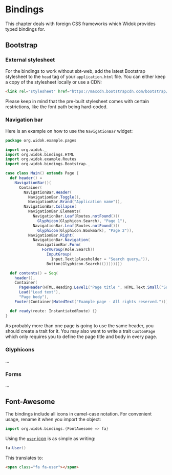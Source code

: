 # Bindings
This chapter deals with foreign CSS frameworks which Widok provides typed bindings for.

## Bootstrap
### External stylesheet
For the bindings to work without sbt-web, add the latest Bootstrap stylesheet to the ``head`` tag of your ``application.html`` file. You can either keep a copy of the stylesheet locally or use a CDN:

```html
<link rel="stylesheet" href="https://maxcdn.bootstrapcdn.com/bootstrap/3.3.2/css/bootstrap.min.css">
```

Please keep in mind that the pre-built stylesheet comes with certain restrictions, like the font path being hard-coded.

### Navigation bar
Here is an example on how to use the ``NavigationBar`` widget:

```scala
package org.widok.example.pages

import org.widok._
import org.widok.bindings.HTML
import org.widok.example.Routes
import org.widok.bindings.Bootstrap._

case class Main() extends Page {
  def header() =
    NavigationBar()(
      Container(
        NavigationBar.Header(
          NavigationBar.Toggle(),
          NavigationBar.Brand("Application name")),
        NavigationBar.Collapse(
          NavigationBar.Elements(
            NavigationBar.Leaf(Routes.notFound())(
              Glyphicon(Glyphicon.Search), "Page 1"),
            NavigationBar.Leaf(Routes.notFound())(
              Glyphicon(Glyphicon.Bookmark), "Page 2")),
          NavigationBar.Right(
            NavigationBar.Navigation(
              NavigationBar.Form(
                FormGroup(Role.Search)(
                  InputGroup(
                    Input.Text(placeholder = "Search query…")),
                  Button(Glyphicon.Search)())))))))

  def contents() = Seq(
    header(),
    Container(
      PageHeader(HTML.Heading.Level1("Page title ", HTML.Text.Small("Subtitle"))),
      Lead("Lead text"),
      "Page body"),
    Footer(Container(MutedText("Example page - All rights reserved."))))

  def ready(route: InstantiatedRoute) {}
}
```

As probably more than one page is going to use the same header, you should create a trait for it. You may also want to write a trait ``CustomPage`` which only requires you to define the page title and body in every page.

### Glyphicons
...

### Forms
...

## Font-Awesome
The bindings include all icons in camel-case notation. For convenient usage, rename it when you import the object:

```scala
import org.widok.bindings.{FontAwesome => fa}
```

Using the [``user`` icon](http://fortawesome.github.io/Font-Awesome/icon/user/) is as simple as writing:

```scala
fa.User()
```

This translates to:

```html
<span class="fa fa-user"></span>
```

